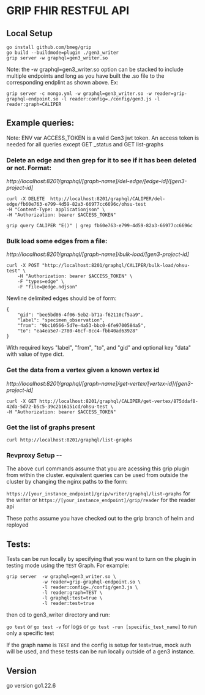 # GRIP FHIR RESTFUL API

## Local Setup

```
go install github.com/bmeg/grip
go build --buildmode=plugin ./gen3_writer
grip server -w graphql=gen3_writer.so
```

Note: the -w graphql=gen3_writer.so option can be stacked to include multiple endpoints and long as you have
built the .so file to the corresponding endplint as shown above. Ex:

`grip server -c mongo.yml -w graphql=gen3_writer.so -w reader=grip-graphql-endpoint.so -l reader:config=./config/gen3.js -l reader:graph=CALIPER`

## Example queries:

Note: ENV var ACCESS_TOKEN is a valid Gen3 jwt token. An access token is needed for all queries except GET \_status and GET list-graphs

### Delete an edge and then grep for it to see if it has been deleted or not. Format:

_http://localhost:8201/graphql/[graph-name]/del-edge/[edge-id]/[gen3-project-id]_

```
curl -X DELETE  http://localhost:8201/graphql/CALIPER/del-edge/fb60e763-e799-4d59-82a3-66977cc6696c/ohsu-test
-H "Content-Type: applicationjson" \
-H "Authorization: bearer $ACCESS_TOKEN"

grip query CALIPER "E()" | grep fb60e763-e799-4d59-82a3-66977cc6696c
```

### Bulk load some edges from a file:

_http://localhost:8201/graphql/[graph-name]/bulk-load/[gen3-project-id]_

```
curl -X POST "http://localhost:8201/graphql/CALIPER/bulk-load/ohsu-test" \
    -H "Authorization: bearer $ACCESS_TOKEN" \
    -F "types=edge" \
    -F "file=@edge.ndjson"
```

Newline delimited edges should be of form:

```
{
    "gid": "bee5bd86-4f06-5eb2-b71a-f62110cf5aa9",
    "label": "specimen_observation",
    "from": "9bc10566-5d7e-4a53-bbc0-6fe9700584a5",
    "to": "ea4ea5e7-2780-46cf-8cc4-fbb40ad63928"
}
```

With required keys "label", "from", "to", and "gid" and optional key "data" with value of type dict.

### Get the data from a vertex given a known vertex id

_http://localhost:8201/graphql/[graph-name]/get-vertex/[vertex-id]/[gen3-project-id]_

```
curl -X GET http://localhost:8201/graphql/CALIPER/get-vertex/875ddaf8-42da-5d72-b5c5-39c2b16151cd/ohsu-test \
-H "Authorization: bearer $ACCESS_TOKEN"

```

### Get the list of graphs present

```
curl http://localhost:8201/graphql/list-graphs
```

### Revproxy Setup --

The above curl commands assume that you are acessing this grip plugin from within the cluster. equivalent queries can be used from outside the cluster by changing the nginx paths to the form:

`https://[your_instance_endpoint]/grip/writer/graphql/list-graphs` for the writer or
`https://[your_instance_endpoint]/grip/reader` for the reader api

These paths assume you have checked out to the grip branch of helm and reployed

## Tests:

Tests can be run locally by specifying that you want to turn on the plugin in testing mode using the `TEST` Graph. For example:

```
grip server  -w graphql=gen3_writer.so \
             -w reader=grip-graphql-endpoint.so \
             -l reader:config=./config/gen3.js \
             -l reader:graph=TEST \
             -l graphql:test=true \
             -l reader:test=true
```

then cd to gen3_writer directory and run:

`go test` or `go test -v` for logs or `go test -run [specific_test_name]` to run only a specific test

If the graph name is `TEST` and the config is setup for test=true, mock auth will be used, and these tests can be run locally outside of a gen3 instance.

## Version

go version go1.22.6
